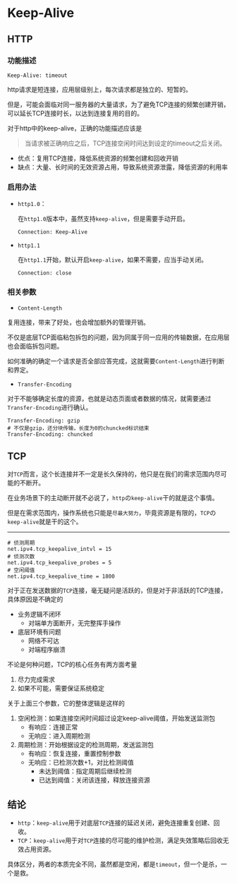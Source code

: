 # Keep-Alive

## HTTP

### 功能描述

```properties
Keep-Alive: timeout
```

http请求是短连接，应用层级别上，每次请求都是独立的、短暂的。

但是，可能会面临对同一服务器的大量请求，为了避免TCP连接的频繁创建开销，可以延长TCP连接时长，以达到连接复用的目的。

对于http中的keep-alive，正确的功能描述应该是

> 当请求被正确响应之后，TCP连接空闲时间达到设定的timeout之后关闭。

- 优点：复用TCP连接，降低系统资源的频繁创建和回收开销
- 缺点：大量、长时间的无效资源占用，导致系统资源泄露，降低资源的利用率

### 启用办法

- ``http1.0``：

  在``http1.0``版本中，虽然支持``keep-alive``，但是需要手动开启。

  ```properties
  Connection: Keep-Alive
  ```

- ``http1.1``

  在``http1.1``开始，默认开启``keep-alive``，如果不需要，应当手动关闭。

  ```properties
  Connection: close
  ```

### 相关参数

- ``Content-Length``

复用连接，带来了好处，也会增加额外的管理开销。

不仅是底层TCP面临粘包拆包的问题，因为同属于同一应用的传输数据，在应用层也会面临拆包问题。

如何准确的确定一个请求是否全部应答完成，这就需要``Content-Length``进行判断和界定。

- ``Transfer-Encoding``

对于不能够确定长度的资源，也就是动态页面或者数据的情况，就需要通过``Transfer-Encoding``进行确认。

```properties
Transfer-Encoding: gzip
# 不仅是gzip，还分块传输，长度为0的chuncked标识结束
Transfer-Encoding: chuncked 
```

## TCP

对``TCP``而言，这个长连接并不一定是长久保持的，他只是在我们的需求范围内尽可能的不断开。

在业务场景下的主动断开就不必说了，``http``の``keep-alive``干的就是这个事情。

但是在需求范围内，操作系统也只能是``尽最大努力``，毕竟资源是有限的，``TCP``の``keep-alive``就是干的这个。

---

```properties
# 侦测周期
net.ipv4.tcp_keepalive_intvl = 15
# 侦测次数
net.ipv4.tcp_keepalive_probes = 5
# 空闲阈值
net.ipv4.tcp_keepalive_time = 1800
```

对于正在发送数据的``TCP``连接，毫无疑问是活跃的，但是对于非活跃的TCP连接，具体原因是不确定的

- 业务逻辑不闭环
  - 对端单方面断开，无完整挥手操作
- 底层环境有问题
  - 网络不可达
  - 对端程序崩溃

不论是何种问题，TCP的核心任务有两方面考量

1. 尽力完成需求
2. 如果不可能，需要保证系统稳定

关于上面三个参数，它的整体逻辑是这样的

1. 空闲检测：如果连接空闲时间超过设定keep-alive阈值，开始发送监测包
   - 有响应：连接正常
   - 无响应：进入周期检测
2. 周期检测：开始根据设定的检测周期，发送监测包
   - 有响应：恢复连接，重置控制参数
   - 无响应：已检测次数+1，对比检测阈值
     - 未达到阈值：指定周期后继续检测
     - 已达到阈值：关闭该连接，释放连接资源

## 结论

- ``http``：``keep-alive``用于对底层``TCP``连接的延迟关闭，避免连接重复创建、回收。
- ``TCP``：``keep-alive``用于对``TCP``连接的尽可能的维护检测，满足失效策略后回收无效占用资源。

具体区分，两者的本质完全不同，虽然都是空闲，都是``timeout``，但一个是杀，一个是救。